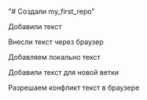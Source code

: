 "# Создали my_first_repo" 

Добавили текст

Внесли текст через браузер

Добавляем локально текст

Добавили текст для новой ветки

Разрешаем конфликт текст в браузере
